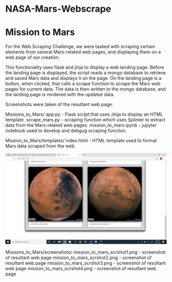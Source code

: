 # NASA-Mars-Webscrape

# Mission to Mars

   
   For the Web Scraping Challenge, we were tasked with scraping certain elements from several Mars-related web pages, and
   displaying them on a web page of our creation.
   
   This functionality uses flask and jinja to display a web landing page.  Before the landing page is displayed, the
   script reads a mongo database to retrieve and saved Mars data and displays it on the page.  On the landing page is a button,
   when clicked, that calls a scrape function to scrape the Mars web pages for current data.  The data is then written to
   the mongo database, and the landing page is rendered with the updated data.
   
   Screenshots were taken of the resultant web page.
   
   
  Missions_to_Mars/
   app.py - Flask script that uses Jinja to display an HTML template.
   scrape_mars.py - scraping function which uses Splinter to extract data from the Mars-related web pages.
   mission_to_mars.ipynb - jupyter notebook used to develop and debgug scraping function.
   
  Mission_to_Mars/templates/
      index.html - HTML template used to format Mars data scraped from the web.
      
      
  ![image](/Missions_to_Mars/screenshots/mission_to_mars_scrshot4.png)
      
  Missions_to_Mars/screenshots/
      mission_to_mars_scrshot1.png - screenshot of resultant web page
      mission_to_mars_scrshot2.png - screenshot of resultant web page
      mission_to_mars_scrshot3.png - screenshot of resultant web page
      mission_to_mars_scrshot4.png - screenshot of resultant web page
   
